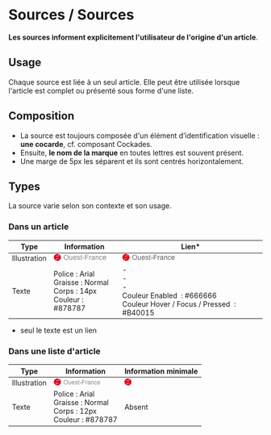 # Sources / Sources

**Les sources informent explicitement l'utilisateur de l'origine d'un article**.

## Usage

Chaque source est liée à un seul article. Elle peut être utilisée lorsque l'article est complet ou présenté sous forme d'une liste.

## Composition

- La source est toujours composée d'un élément d’identification visuelle : **une cocarde**, cf. composant Cockades.
- Ensuite, **le nom de la marque** en toutes lettres est souvent présent.
- Une marge de 5px les séparent et ils sont centrés horizontalement.

## Types

La source varie selon son contexte et son usage.

### Dans un article

Type | Information | Lien*
------------ | ------------- | ------------- |
Illustration | ![source__article-default](design/source__article-default.png) |  ![source__article-link](design/source__article-link.png)
Texte | Police&nbsp;: Arial <br> Graisse&nbsp;: Normal <br> Corps&nbsp;: 14px <br> Couleur&nbsp;: #878787 | - <br> - <br> - <br> Couleur Enabled &nbsp;: #666666 <br> Couleur Hover / Focus / Pressed &nbsp;: #B40015

* seul le texte est un lien

### Dans une liste d'article

Type | Information | Information minimale
------------ | ------------- | ------------- |
Illustration | ![source__article-list](design/source__article-list.png) | ![source__article-list-no-text](design/source__article-list-no-text.png)
Texte | Police&nbsp;: Arial <br> Graisse&nbsp;: Normal <br> Corps&nbsp;: 12px <br> Couleur&nbsp;: #878787 | Absent
